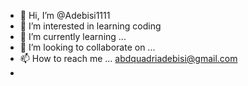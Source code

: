 - 👋 Hi, I’m @Adebisi1111
- 👀 I’m interested in learning coding 
- 🌱 I’m currently learning ...
- 💞️ I’m looking to collaborate on ...
- 📫 How to reach me ... abdquadriadebisi@gmail.com
- 

<!---
Adebisi1111/Adebisi1111 is a ✨ special ✨ repository because its `README.md` (this file) appears on your GitHub profile.
You can click the Preview link to take a look at your changes.
--->
